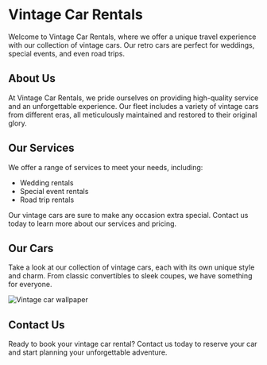 <!--
Write me markdown content of website with wallpaper:

"A vintage-style graphic of a retro car for a car or travel website"

The header of the page should not be copy of the text but rather a real content of the website which is using this wallpaper.
-->

<!--font:Poppins-->

# Vintage Car Rentals

Welcome to Vintage Car Rentals, where we offer a unique travel experience with our collection of vintage cars. Our retro cars are perfect for weddings, special events, and even road trips.

## About Us

At Vintage Car Rentals, we pride ourselves on providing high-quality service and an unforgettable experience. Our fleet includes a variety of vintage cars from different eras, all meticulously maintained and restored to their original glory.

## Our Services

We offer a range of services to meet your needs, including:

- Wedding rentals
- Special event rentals
- Road trip rentals

Our vintage cars are sure to make any occasion extra special. Contact us today to learn more about our services and pricing.

## Our Cars

Take a look at our collection of vintage cars, each with its own unique style and charm. From classic convertibles to sleek coupes, we have something for everyone.

![Vintage car wallpaper](https://example.com/vintage-car-wallpaper.jpg)

## Contact Us

Ready to book your vintage car rental? Contact us today to reserve your car and start planning your unforgettable adventure.

